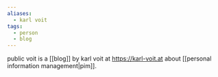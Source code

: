 ```yaml
---
aliases:
  - karl voit
tags:
  - person
  - blog
---
```

public voit is a [[blog]] by karl voit at https://karl-voit.at about [[personal information management|pim]].